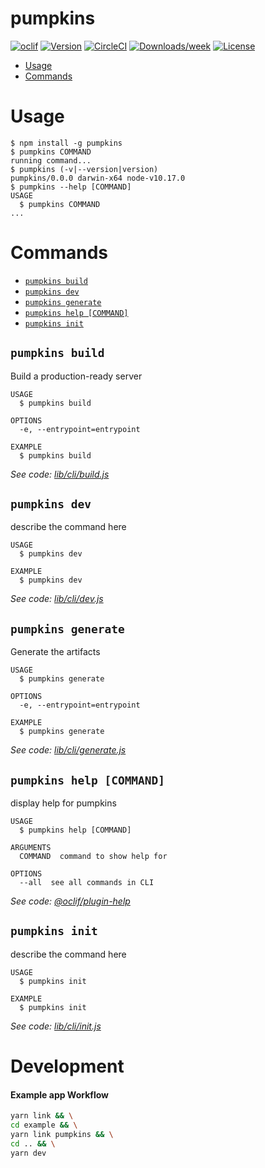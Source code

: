 # pumpkins

[![oclif](https://img.shields.io/badge/cli-oclif-brightgreen.svg)](https://oclif.io)
[![Version](https://img.shields.io/npm/v/pumpkins.svg)](https://npmjs.org/package/pumpkins)
[![CircleCI](https://circleci.com/gh/prisma-labs/pumpkins/tree/master.svg?style=shield)](https://circleci.com/gh/prisma-labs/pumpkins/tree/master)
[![Downloads/week](https://img.shields.io/npm/dw/pumpkins.svg)](https://npmjs.org/package/pumpkins)
[![License](https://img.shields.io/npm/l/pumpkins.svg)](https://github.com/prisma-labs/pumpkins/blob/master/package.json)

<!-- toc -->

- [Usage](#usage)
- [Commands](#commands)
  <!-- tocstop -->

# Usage

<!-- usage -->

```sh-session
$ npm install -g pumpkins
$ pumpkins COMMAND
running command...
$ pumpkins (-v|--version|version)
pumpkins/0.0.0 darwin-x64 node-v10.17.0
$ pumpkins --help [COMMAND]
USAGE
  $ pumpkins COMMAND
...
```

<!-- usagestop -->

# Commands

<!-- commands -->

- [`pumpkins build`](#pumpkins-build)
- [`pumpkins dev`](#pumpkins-dev)
- [`pumpkins generate`](#pumpkins-generate)
- [`pumpkins help [COMMAND]`](#pumpkins-help-command)
- [`pumpkins init`](#pumpkins-init)

## `pumpkins build`

Build a production-ready server

```
USAGE
  $ pumpkins build

OPTIONS
  -e, --entrypoint=entrypoint

EXAMPLE
  $ pumpkins build
```

_See code: [lib/cli/build.js](https://github.com/prisma-labs/pumpkins/blob/v0.0.0/lib/cli/build.js)_

## `pumpkins dev`

describe the command here

```
USAGE
  $ pumpkins dev

EXAMPLE
  $ pumpkins dev
```

_See code: [lib/cli/dev.js](https://github.com/prisma-labs/pumpkins/blob/v0.0.0/lib/cli/dev.js)_

## `pumpkins generate`

Generate the artifacts

```
USAGE
  $ pumpkins generate

OPTIONS
  -e, --entrypoint=entrypoint

EXAMPLE
  $ pumpkins generate
```

_See code: [lib/cli/generate.js](https://github.com/prisma-labs/pumpkins/blob/v0.0.0/lib/cli/generate.js)_

## `pumpkins help [COMMAND]`

display help for pumpkins

```
USAGE
  $ pumpkins help [COMMAND]

ARGUMENTS
  COMMAND  command to show help for

OPTIONS
  --all  see all commands in CLI
```

_See code: [@oclif/plugin-help](https://github.com/oclif/plugin-help/blob/v2.2.1/src/commands/help.ts)_

## `pumpkins init`

describe the command here

```
USAGE
  $ pumpkins init

EXAMPLE
  $ pumpkins init
```

_See code: [lib/cli/init.js](https://github.com/prisma-labs/pumpkins/blob/v0.0.0/lib/cli/init.js)_
<!-- commandsstop -->

# Development

#### Example app Workflow

```sh
yarn link && \
cd example && \
yarn link pumpkins && \
cd .. && \
yarn dev
```
